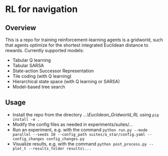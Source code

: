 # RL for navigation

## Overview
This is a repo for training reinforcement-learning agents is a gridworld, such that agents optimize for the shortest integrated Euclidean distance to rewards. Currently supported models:
- Tabular Q learning
- Tabular SARSA
- State-action Successor Representation
- Tile coding (with Q learning)
- Hierarchical state space (with Q learning or SARSA)
- Model-based tree search

## Usage
- Install the repo from the directory *...\Euclidean_Gridworld_RL* using ```pip install -e .```
- Modify the config files as needed in experiments/suites/...
- Run an experiment, e.g. with the command ```python run.py --mode parallel --seeds 10 --config_path suites/a_star/config.yaml --config_changes config_changes.py```
- Visualize results, e.g. with the command ```python post_process.py --plot_t --results_folder results\...```

